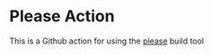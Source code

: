 # Please Action

This is a Github action for using the [please](https://www.please.build) build tool